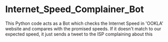# Internet_Speed_Complainer_Bot
This Python code acts as a Bot which checks the Internet Speed in 'OOKLA' website and compares with the promised speeds. If it doesn't match to our expected speed, it just sends a tweet to the ISP complaining about this
